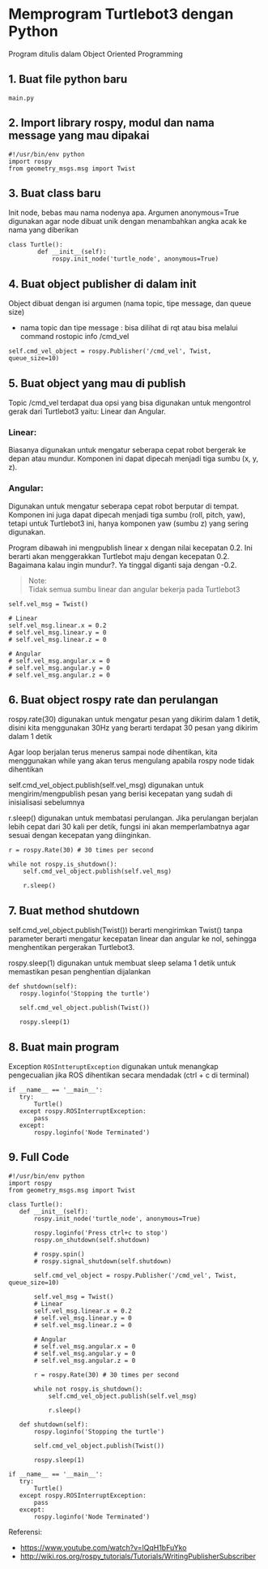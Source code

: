 # Memprogram Turtlebot3 dengan Python

Program ditulis dalam Object Oriented Programming
## 1. Buat file python baru
```
main.py
```
## 2. Import library rospy, modul dan nama message yang mau dipakai
```
#!/usr/bin/env python
import rospy
from geometry_msgs.msg import Twist
```

## 3. Buat class baru
Init node, bebas mau nama nodenya apa. Argumen anonymous=True digunakan agar node dibuat unik dengan menambahkan angka acak ke nama yang diberikan
```
class Turtle():
        def __init__(self):
            rospy.init_node('turtle_node', anonymous=True)
```

## 4. Buat object publisher di dalam init
Object dibuat dengan isi argumen (nama topic, tipe message, dan queue size)

- nama topic dan tipe message : bisa dilihat di rqt atau bisa melalui command rostopic info /cmd_vel
```
self.cmd_vel_object = rospy.Publisher('/cmd_vel', Twist, queue_size=10)
```

## 5. Buat object yang mau di publish
Topic /cmd_vel terdapat dua opsi yang bisa digunakan untuk mengontrol gerak dari Turtlebot3 yaitu: Linear dan Angular.

### Linear:<br>
Biasanya digunakan untuk mengatur seberapa cepat robot bergerak ke depan atau mundur. Komponen ini dapat dipecah menjadi tiga sumbu (x, y, z).

### Angular:<br>
Digunakan untuk mengatur seberapa cepat robot berputar di tempat. Komponen ini juga dapat dipecah menjadi tiga sumbu (roll, pitch, yaw), tetapi untuk Turtlebot3 ini, hanya komponen yaw (sumbu z) yang sering digunakan.

Program dibawah ini mengpublish linear x dengan nilai kecepatan 0.2. Ini berarti akan menggerakkan Turtlebot maju dengan kecepatan 0.2. Bagaimana kalau ingin mundur?. Ya tinggal diganti saja dengan -0.2.

> Note: <br> Tidak semua sumbu linear dan angular bekerja pada Turtlebot3
```
self.vel_msg = Twist()

# Linear
self.vel_msg.linear.x = 0.2
# self.vel_msg.linear.y = 0
# self.vel_msg.linear.z = 0

# Angular
# self.vel_msg.angular.x = 0
# self.vel_msg.angular.y = 0
# self.vel_msg.angular.z = 0
```

## 6. Buat object rospy rate dan perulangan
rospy.rate(30) digunakan untuk mengatur pesan yang dikirim dalam 1 detik, disini kita menggunakan 30Hz yang berarti terdapat 30 pesan yang dikirim dalam 1 detik

Agar loop berjalan terus menerus sampai node dihentikan, kita menggunakan while yang akan terus mengulang apabila rospy node tidak dihentikan

self.cmd_vel_object.publish(self.vel_msg) digunakan untuk mengirim/mengpublish pesan yang berisi kecepatan yang sudah di inisialisasi sebelumnya 

r.sleep() digunakan untuk membatasi perulangan. Jika perulangan berjalan lebih cepat dari 30 kali per detik, fungsi ini akan memperlambatnya agar sesuai dengan kecepatan yang diinginkan.
```
r = rospy.Rate(30) # 30 times per second

while not rospy.is_shutdown():
    self.cmd_vel_object.publish(self.vel_msg)

    r.sleep()
```

## 7. Buat method shutdown
self.cmd_vel_object.publish(Twist()) berarti mengirimkan Twist() tanpa parameter berarti mengatur kecepatan linear dan angular ke nol, sehingga menghentikan pergerakan Turtlebot3.

rospy.sleep(1) digunakan untuk membuat sleep selama 1 detik untuk memastikan pesan penghentian dijalankan
 ```
def shutdown(self):
    rospy.loginfo('Stopping the turtle')

    self.cmd_vel_object.publish(Twist())

    rospy.sleep(1)
 ```

 ## 8. Buat main program
 Exception `ROSIntteruptException` digunakan untuk menangkap pengecualian jika ROS dihentikan secara mendadak (ctrl + c di terminal)
 ```
if __name__ == '__main__':
    try:
        Turtle()
    except rospy.ROSInterruptException:
        pass
    except:
        rospy.loginfo('Node Terminated')
 ```

 ## 9. Full Code
 ```
 #!/usr/bin/env python
import rospy
from geometry_msgs.msg import Twist

class Turtle():
    def __init__(self):
        rospy.init_node('turtle_node', anonymous=True)

        rospy.loginfo('Press ctrl+c to stop')
        rospy.on_shutdown(self.shutdown)

        # rospy.spin()
        # rospy.signal_shutdown(self.shutdown)

        self.cmd_vel_object = rospy.Publisher('/cmd_vel', Twist, queue_size=10)
        
        self.vel_msg = Twist()
        # Linear
        self.vel_msg.linear.x = 0.2
        # self.vel_msg.linear.y = 0
        # self.vel_msg.linear.z = 0

        # Angular
        # self.vel_msg.angular.x = 0
        # self.vel_msg.angular.y = 0
        # self.vel_msg.angular.z = 0

        r = rospy.Rate(30) # 30 times per second

        while not rospy.is_shutdown():
            self.cmd_vel_object.publish(self.vel_msg)

            r.sleep()

    def shutdown(self):
        rospy.loginfo('Stopping the turtle')

        self.cmd_vel_object.publish(Twist())

        rospy.sleep(1)

if __name__ == '__main__':
    try:
        Turtle()
    except rospy.ROSInterruptException:
        pass
    except:
        rospy.loginfo('Node Terminated')
 ```

Referensi:
- https://www.youtube.com/watch?v=lQqH1bFuYko
- http://wiki.ros.org/rospy_tutorials/Tutorials/WritingPublisherSubscriber